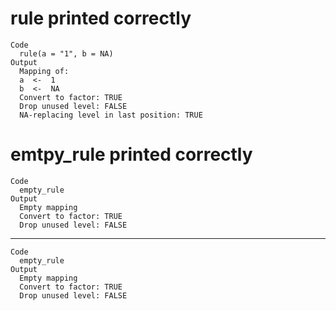 # rule printed correctly

    Code
      rule(a = "1", b = NA)
    Output
      Mapping of:
      a  <-  1 
      b  <-  NA 
      Convert to factor: TRUE 
      Drop unused level: FALSE 
      NA-replacing level in last position: TRUE 

# emtpy_rule printed correctly

    Code
      empty_rule
    Output
      Empty mapping
      Convert to factor: TRUE 
      Drop unused level: FALSE 

---

    Code
      empty_rule
    Output
      Empty mapping
      Convert to factor: TRUE 
      Drop unused level: FALSE 

